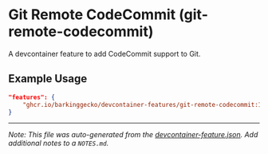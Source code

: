 
# Git Remote CodeCommit (git-remote-codecommit)

A devcontainer feature to add CodeCommit support to Git.

## Example Usage

```json
"features": {
    "ghcr.io/barkinggecko/devcontainer-features/git-remote-codecommit:1": {}
}
```





---

_Note: This file was auto-generated from the [devcontainer-feature.json](https://github.com/barkinggecko/devcontainer-features/blob/main/src/git-remote-codecommit/devcontainer-feature.json).  Add additional notes to a `NOTES.md`._
